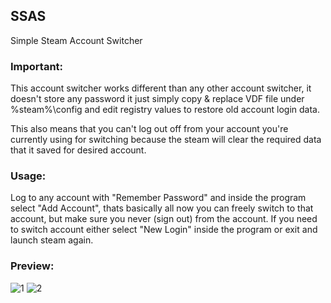 ## SSAS
Simple Steam Account Switcher

### Important:
This account switcher works different than any other account switcher, it doesn't store any password it just simply copy & replace VDF file under %steam%\config and edit registry values to restore old account login data.

This also means that you can't log out off from your account you're currently using for switching because the steam will clear the required data that it saved for desired account.

### Usage:
Log to any account with "Remember Password" and inside the program select "Add Account", thats basically all now you can freely switch to that account, but make sure you never (sign out) from the account.
If you need to switch account either select "New Login" inside the program or exit and launch steam again.

### Preview:
![1](https://i.imgur.com/aQoqOUU.png)
![2](https://i.imgur.com/59vskWb.png)

